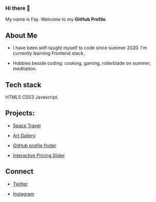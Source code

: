 ### Hi there 👋 

My name is Fay. Welcome to my **GitHub Profile**.

## About Me

- I have been self-taught myself to code since summer 2020. I'm currently learning Frontend stack.

- Hobbies beside coding: cooking, gaming, rollerblade on summer, meditation.

## Tech stack

HTML5 CSS3 Javascript.

## Projects: 

- [Space Travel](https://github.com/nottohave/space-travel-website-practice#links) 

- [Art Gallery](https://github.com/nottohave/Art-Gallery-Website#links)

- [GitHub profile finder](https://github.com/nottohave/frontendmentor_octocat)

- [Interactive Pricing Slider](https://github.com/nottohave/interactive-pricing-slider)

## Connect 

- [Twitter](https://twitter.com/Ubering_Cacti)

- [Instagram](https://www.instagram.com/ubering_cacti/)
